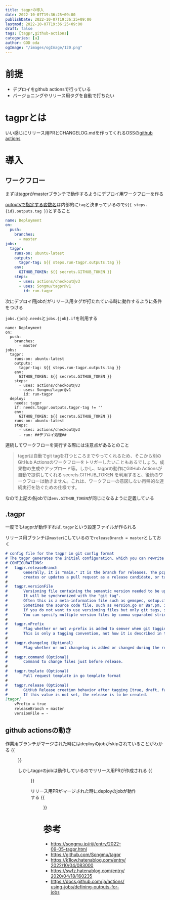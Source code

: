```yaml
---
title: tagprの導入
date: 2022-10-07T19:36:25+09:00
publishDate: 2022-10-07T19:36:25+09:00
lastmod: 2022-10-07T19:36:25+09:00
draft: false
tags: [tagpr,github-actions]
categories: [a]
author: GOD oda
ogImage: "/images/ogImage/120.png"
---
```


# 前提
- デプロイをgithub actionsで行っている
- バージョニングやリリース用タグを自動で打ちたい

# tagprとは

いい感じにリリース用PRとCHANGELOG.mdを作ってくれるOSSの[github actions](https://github.com/Songmu/tagpr)

# 導入
## ワークフロー
まずはtagprがmasterブランチで動作するようにデプロイ用ワークフローを作る

[outputsで指定する変数名](https://github.com/Songmu/tagpr/blob/main/tag.go#L99)は内部的に`tag`と決まっているので`${{ steps.{id}.outputs.tag }}`とすること

```yaml {fn=".github/workflows/deploy.yml"}
name: Deployment
on:
  push:
    branches:
      - master
jobs:
  tagpr:
    runs-on: ubuntu-latest
    outputs:
      tagpr-tag: ${{ steps.run-tagpr.outputs.tag }}
    env:
      GITHUB_TOKEN: ${{ secrets.GITHUB_TOKEN }}
    steps:
      - uses: actions/checkout@v3
      - uses: Songmu/tagpr@v1
        id: run-tagpr
```

次にデプロイ用jobだがリリース用タグが打たれている時に動作するように条件をつける

`jobs.{job}.needs`と`jobs.{job}.if`を利用する
```
name: Deployment
on:
  push:
    branches:
      - master
jobs:
  tagpr:
    runs-on: ubuntu-latest
    outputs:
      tagpr-tag: ${{ steps.run-tagpr.outputs.tag }}
    env:
      GITHUB_TOKEN: ${{ secrets.GITHUB_TOKEN }}
    steps:
      - uses: actions/checkout@v3
      - uses: Songmu/tagpr@v1
        id: run-tagpr
  deploy:
    needs: tagpr
    if: needs.tagpr.outputs.tagpr-tag != ''
    env:
      GITHUB_TOKEN: ${{ secrets.GITHUB_TOKEN }}
    runs-on: ubuntu-latest
    steps:
      - uses: actions/checkout@v3
      - run: ##デプロイ処理##
```

連続してワークフローを実行する際には注意点があるとのこと

> tagprは自動でgit tagを打つところまでやってくれるため、そこから別のGitHub Actionsのワークフローをトリガーしたいこともあるでしょう。成果物の生成やアップロード等。しかし、tagprの動作にGitHub Actionsが自動で提供してくれる secrets.GITHUB_TOKEN を利用すると、後続のワークフローは動きません。これは、ワークフローの意図しない再帰的な連続実行を防ぐための仕様です。

なので上記の各jobでは`env.GITHUB_TOKEN`が同じになるように定義している

## .tagpr
一度でもtagprが動作すれば`.tagpr`という設定ファイルが作られる

リリース用ブランチは`master`にしているので`releaseBranch = master`としておく

```markdown {fn=".tagpr"}
# config file for the tagpr in git config format
# The tagpr generates the initial configuration, which you can rewrite to suit your environment.
# CONFIGURATIONS:
#   tagpr.releaseBranch
#       Generally, it is "main." It is the branch for releases. The pcpr tracks this branch,
#       creates or updates a pull request as a release candidate, or tags when they are merged.
#
#   tagpr.versionFile
#       Versioning file containing the semantic version needed to be updated at release.
#       It will be synchronized with the "git tag".
#       Often this is a meta-information file such as gemspec, setup.cfg, package.json, etc.
#       Sometimes the source code file, such as version.go or Bar.pm, is used.
#       If you do not want to use versioning files but only git tags, specify the "-" string here.
#       You can specify multiple version files by comma separated strings.
#
#   tagpr.vPrefix
#       Flag whether or not v-prefix is added to semver when git tagging. (e.g. v1.2.3 if true)
#       This is only a tagging convention, not how it is described in the version file.
#
#   tagpr.changelog (Optional)
#       Flag whether or not changelog is added or changed during the release.
#
#   tagpr.command (Optional)
#       Command to change files just before release.
#
#   tagpr.tmplate (Optional)
#       Pull request template in go template format
#
#   tagpr.release (Optional)
#       GitHub Release creation behavior after tagging [true, draft, false]
#       If this value is not set, the release is to be created.
[tagpr]
	vPrefix = true
	releaseBranch = master
	versionFile = -
```

## github actionsの動き
作業用ブランチがマージされた時にはdeployのjobがskipされていることがわかる
{{<figure src="/images/120/1.webp">}}

しかしtagprのjobは動作しているのでリリース用PRが作成される
{{<figure src="/images/120/2.webp">}}

リリース用PRがマージされた時にdeployのjobが動作する
{{<figure src="/images/120/3.webp">}}


# 参考
- https://songmu.jp/riji/entry/2022-09-05-tagpr.html
- https://github.com/Songmu/tagpr
- https://k1low.hatenablog.com/entry/2022/10/04/083000
- https://swfz.hatenablog.com/entry/2020/04/18/160235
- https://docs.github.com/ja/actions/using-jobs/defining-outputs-for-jobs